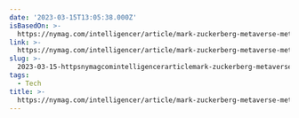```yaml
---
date: '2023-03-15T13:05:38.000Z'
isBasedOn: >-
  https://nymag.com/intelligencer/article/mark-zuckerberg-metaverse-meta-horizon-worlds.html
link: >-
  https://nymag.com/intelligencer/article/mark-zuckerberg-metaverse-meta-horizon-worlds.html
slug: >-
  2023-03-15-httpsnymagcomintelligencerarticlemark-zuckerberg-metaverse-meta-horizon-worldshtml
tags:
  - Tech
title: >-
  https://nymag.com/intelligencer/article/mark-zuckerberg-metaverse-meta-horizon-worlds.html
---
```


